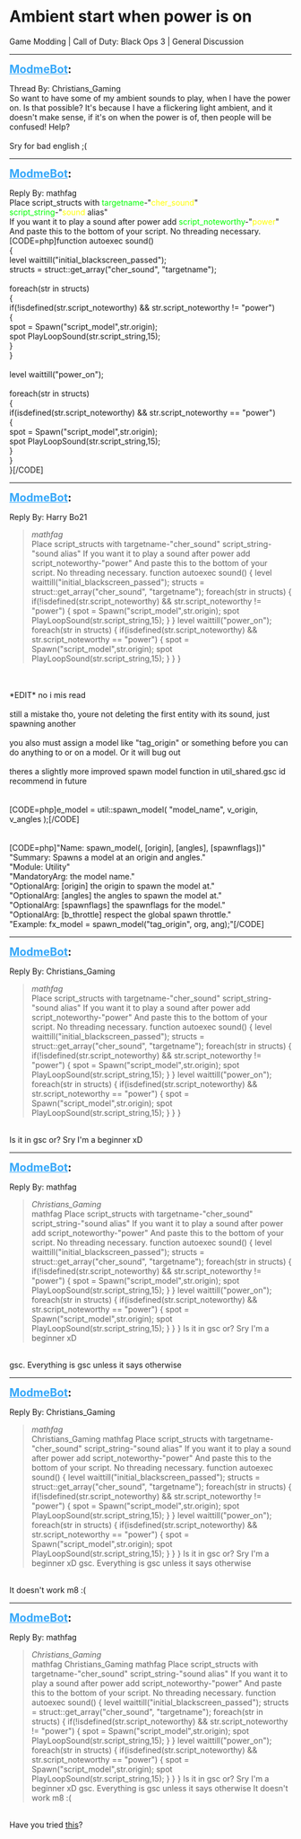 # Ambient start when power is on
Game Modding | Call of Duty: Black Ops 3 | General Discussion

---
<strong style="font-size: 1.4em;"><span style="text-decoration: underline;text-decoration-color: #34a7f9;"><span style="color:#34a7f9;">ModmeBot</span></span>:</strong>

<p>Thread By: Christians_Gaming<br />So want to have some of my ambient sounds to play, when I have the power on. Is that possible? It&#39;s because I have a flickering light ambient, and it doesn&#39;t make sense, if it&#39;s on when the power is of, then people will be confused! Help?<br /> <br />Sry for bad english ;(</p>

---
<strong style="font-size: 1.4em;"><span style="text-decoration: underline;text-decoration-color: #34a7f9;"><span style="color:#34a7f9;">ModmeBot</span></span>:</strong>

<p>Reply By: mathfag<br />Place script_structs with <span style="color:#00ff00;">targetname</span>-&quot;<span style="color:#ffff00;">cher_sound</span>&quot;<br /><span style="color:#00ff00;">script_string</span>-&quot;<span style="color:#ffff00;">sound</span> alias&quot;<br />If you want it to play a sound after power add <span style="color:#00ff00;">script_noteworthy</span>-&quot;<span style="color:#ffff00;">power</span>&quot;<br />And paste this to the bottom of your script. No threading necessary.<br />[CODE=php]function autoexec sound()<br />{<br />level waittill(&quot;initial_blackscreen_passed&quot;);<br />structs = struct::get_array(&quot;cher_sound&quot;, &quot;targetname&quot;);<br /><br />foreach(str in structs)<br />	{<br />	if(!isdefined(str.script_noteworthy) &amp;&amp; str.script_noteworthy != &quot;power&quot;)<br />		{<br />		spot = Spawn(&quot;script_model&quot;,str.origin);<br />		spot PlayLoopSound(str.script_string,15);<br />		}<br />	}<br /><br />level waittill(&quot;power_on&quot;);<br /><br />foreach(str in structs)<br />	{<br />	if(isdefined(str.script_noteworthy) &amp;&amp; str.script_noteworthy == &quot;power&quot;)<br />		{<br />		spot = Spawn(&quot;script_model&quot;,str.origin);<br />		spot PlayLoopSound(str.script_string,15);<br />		}<br />	}<br />}[/CODE]</p>

---
<strong style="font-size: 1.4em;"><span style="text-decoration: underline;text-decoration-color: #34a7f9;"><span style="color:#34a7f9;">ModmeBot</span></span>:</strong>

<p>Reply By: Harry Bo21<br /><blockquote><em>mathfag</em><br />Place script_structs with targetname-&quot;cher_sound&quot; script_string-&quot;sound alias&quot; If you want it to play a sound after power add script_noteworthy-&quot;power&quot; And paste this to the bottom of your script. No threading necessary. function autoexec sound() { level waittill(&quot;initial_blackscreen_passed&quot;); structs = struct::get_array(&quot;cher_sound&quot;, &quot;targetname&quot;); foreach(str in structs) { if(!isdefined(str.script_noteworthy) &amp;&amp; str.script_noteworthy != &quot;power&quot;) { spot = Spawn(&quot;script_model&quot;,str.origin); spot PlayLoopSound(str.script_string,15); } } level waittill(&quot;power_on&quot;); foreach(str in structs) { if(isdefined(str.script_noteworthy) &amp;&amp; str.script_noteworthy == &quot;power&quot;) { spot = Spawn(&quot;script_model&quot;,str.origin); spot PlayLoopSound(str.script_string,15); } } }</blockquote><br /> <br />*EDIT* no i mis read<br /> <br />still a mistake tho, youre not deleting the first entity with its sound, just spawning another<br /><br />you also must assign a model like &quot;tag_origin&quot; or something before you can do anything to or on a model. Or it will bug out<br /><br />theres a slightly more improved spawn model function in util_shared.gsc id recommend in future<br /> <br /> <br />[CODE=php]e_model = util::spawn_model( &quot;model_name&quot;, v_origin, v_angles );[/CODE]<br /> <br /> <br />[CODE=php]&quot;Name: spawn_model(, [origin], [angles], [spawnflags])&quot;<br />&quot;Summary: Spawns a model at an origin and angles.&quot;<br />&quot;Module: Utility&quot;<br />&quot;MandatoryArg:  the model name.&quot;<br />&quot;OptionalArg: [origin] the origin to spawn the model at.&quot;<br />&quot;OptionalArg: [angles] the angles to spawn the model at.&quot;<br />&quot;OptionalArg: [spawnflags] the spawnflags for the model.&quot;<br />&quot;OptionalArg: [b_throttle] respect the global spawn throttle.&quot;<br />&quot;Example: fx_model = spawn_model(&quot;tag_origin&quot;, org, ang);&quot;[/CODE]</p>

---
<strong style="font-size: 1.4em;"><span style="text-decoration: underline;text-decoration-color: #34a7f9;"><span style="color:#34a7f9;">ModmeBot</span></span>:</strong>

<p>Reply By: Christians_Gaming<br /><blockquote><em>mathfag</em><br />Place script_structs with targetname-&quot;cher_sound&quot; script_string-&quot;sound alias&quot; If you want it to play a sound after power add script_noteworthy-&quot;power&quot; And paste this to the bottom of your script. No threading necessary. function autoexec sound() { level waittill(&quot;initial_blackscreen_passed&quot;); structs = struct::get_array(&quot;cher_sound&quot;, &quot;targetname&quot;); foreach(str in structs) { if(!isdefined(str.script_noteworthy) &amp;&amp; str.script_noteworthy != &quot;power&quot;) { spot = Spawn(&quot;script_model&quot;,str.origin); spot PlayLoopSound(str.script_string,15); } } level waittill(&quot;power_on&quot;); foreach(str in structs) { if(isdefined(str.script_noteworthy) &amp;&amp; str.script_noteworthy == &quot;power&quot;) { spot = Spawn(&quot;script_model&quot;,str.origin); spot PlayLoopSound(str.script_string,15); } } }</blockquote><br />Is it in gsc or? Sry I&#39;m a beginner xD</p>

---
<strong style="font-size: 1.4em;"><span style="text-decoration: underline;text-decoration-color: #34a7f9;"><span style="color:#34a7f9;">ModmeBot</span></span>:</strong>

<p>Reply By: mathfag<br /><blockquote><em>Christians_Gaming</em><br />mathfag Place script_structs with targetname-&quot;cher_sound&quot; script_string-&quot;sound alias&quot; If you want it to play a sound after power add script_noteworthy-&quot;power&quot; And paste this to the bottom of your script. No threading necessary. function autoexec sound() { level waittill(&quot;initial_blackscreen_passed&quot;); structs = struct::get_array(&quot;cher_sound&quot;, &quot;targetname&quot;); foreach(str in structs) { if(!isdefined(str.script_noteworthy) &amp;&amp; str.script_noteworthy != &quot;power&quot;) { spot = Spawn(&quot;script_model&quot;,str.origin); spot PlayLoopSound(str.script_string,15); } } level waittill(&quot;power_on&quot;); foreach(str in structs) { if(isdefined(str.script_noteworthy) &amp;&amp; str.script_noteworthy == &quot;power&quot;) { spot = Spawn(&quot;script_model&quot;,str.origin); spot PlayLoopSound(str.script_string,15); } } } Is it in gsc or? Sry I&#39;m a beginner xD</blockquote><br /> gsc. Everything is gsc unless it says otherwise</p>

---
<strong style="font-size: 1.4em;"><span style="text-decoration: underline;text-decoration-color: #34a7f9;"><span style="color:#34a7f9;">ModmeBot</span></span>:</strong>

<p>Reply By: Christians_Gaming<br /><blockquote><em>mathfag</em><br />Christians_Gaming mathfag Place script_structs with targetname-&quot;cher_sound&quot; script_string-&quot;sound alias&quot; If you want it to play a sound after power add script_noteworthy-&quot;power&quot; And paste this to the bottom of your script. No threading necessary. function autoexec sound() { level waittill(&quot;initial_blackscreen_passed&quot;); structs = struct::get_array(&quot;cher_sound&quot;, &quot;targetname&quot;); foreach(str in structs) { if(!isdefined(str.script_noteworthy) &amp;&amp; str.script_noteworthy != &quot;power&quot;) { spot = Spawn(&quot;script_model&quot;,str.origin); spot PlayLoopSound(str.script_string,15); } } level waittill(&quot;power_on&quot;); foreach(str in structs) { if(isdefined(str.script_noteworthy) &amp;&amp; str.script_noteworthy == &quot;power&quot;) { spot = Spawn(&quot;script_model&quot;,str.origin); spot PlayLoopSound(str.script_string,15); } } } Is it in gsc or? Sry I&#39;m a beginner xD  gsc. Everything is gsc unless it says otherwise</blockquote><br /> It doesn&#39;t work m8 :(</p>

---
<strong style="font-size: 1.4em;"><span style="text-decoration: underline;text-decoration-color: #34a7f9;"><span style="color:#34a7f9;">ModmeBot</span></span>:</strong>

<p>Reply By: mathfag<br /><blockquote><em>Christians_Gaming</em><br />mathfag Christians_Gaming mathfag Place script_structs with targetname-&quot;cher_sound&quot; script_string-&quot;sound alias&quot; If you want it to play a sound after power add script_noteworthy-&quot;power&quot; And paste this to the bottom of your script. No threading necessary. function autoexec sound() { level waittill(&quot;initial_blackscreen_passed&quot;); structs = struct::get_array(&quot;cher_sound&quot;, &quot;targetname&quot;); foreach(str in structs) { if(!isdefined(str.script_noteworthy) &amp;&amp; str.script_noteworthy != &quot;power&quot;) { spot = Spawn(&quot;script_model&quot;,str.origin); spot PlayLoopSound(str.script_string,15); } } level waittill(&quot;power_on&quot;); foreach(str in structs) { if(isdefined(str.script_noteworthy) &amp;&amp; str.script_noteworthy == &quot;power&quot;) { spot = Spawn(&quot;script_model&quot;,str.origin); spot PlayLoopSound(str.script_string,15); } } } Is it in gsc or? Sry I&#39;m a beginner xD  gsc. Everything is gsc unless it says otherwise  It doesn&#39;t work m8 :(</blockquote><br /> Have you tried <a href="http://aviacreations.com/modme/index.php?view=topic&tid=2466">this</a>?</p>
